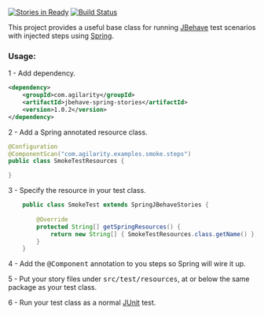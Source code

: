 [![Stories in Ready](https://badge.waffle.io/agilarity/jbehave-spring-stories.png?label=ready&title=Ready)](https://waffle.io/agilarity/jbehave-spring-stories)
[![Build Status](https://travis-ci.org/agilarity/jbehave-spring-stories.svg?branch=master)](https://travis-ci.org/agilarity/jbehave-spring-stories)

This project provides a useful base class for running [JBehave](http://jbehave.org/reference/stable/) test scenarios with injected steps using [Spring](http://spring.io/).

### Usage:
1 - Add dependency.
```xml
<dependency>
    <groupId>com.agilarity</groupId>
    <artifactId>jbehave-spring-stories</artifactId>
    <version>1.0.2</version>
</dependency>
```
2 - Add a Spring annotated resource class.
```java
@Configuration
@ComponentScan("com.agilarity.examples.smoke.steps")
public class SmokeTestResources {

}
```
3 - Specify the resource in your test class.
```java
    public class SmokeTest extends SpringJBehaveStories {
    
        @Override
        protected String[] getSpringResources() {
            return new String[] { SmokeTestResources.class.getName() };
        }
    }
```
4 - Add the <tt>@Component</tt> annotation to you steps so Spring will wire it up.

5 - Put your story files under <tt>src/test/resources</tt>, at or below the same package as your test class.

6 - Run your test class as a normal [JUnit](http://junit.org/) test.